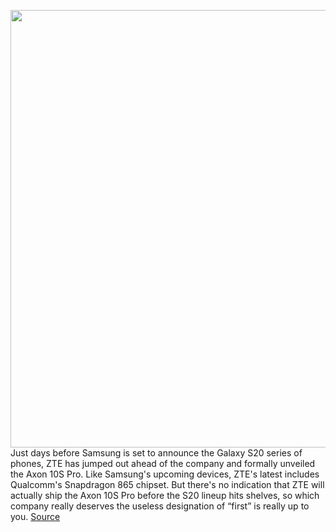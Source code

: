 <img src='https://cdn.vox-cdn.com/thumbor/86J4ytFnhMCaWKyV9n9AmX4zLec=/0x0:1134x756/1200x800/filters:focal(477x288:657x468)/cdn.vox-cdn.com/uploads/chorus_image/image/66271859/axon.0.jpg' width='700px' /><br/>
Just days before Samsung is set to announce the Galaxy S20 series of phones, ZTE has jumped out ahead of the company and formally unveiled the Axon 10S Pro. Like Samsung's upcoming devices, ZTE's latest includes Qualcomm's Snapdragon 865 chipset. But there's no indication that ZTE will actually ship the Axon 10S Pro before the S20 lineup hits shelves, so which company really deserves the useless designation of “first” is really up to you.
<a href='https://www.theverge.com/2020/2/7/21127872/zte-axon-10s-pro-first-snapdragon-865-phone-announcement'> Source <a/>